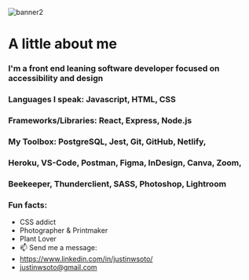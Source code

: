 
![banner2](https://user-images.githubusercontent.com/83792867/139308526-1a42331c-f753-43b4-bad3-d92ed05ea066.jpg)


# A little about me 
### I'm a front end leaning software developer focused on accessibility and design
### Languages I speak: Javascript, HTML, CSS
### Frameworks/Libraries: React, Express, Node.js
### My Toolbox: PostgreSQL, Jest, Git, GitHub, Netlify,
### Heroku, VS-Code, Postman, Figma, InDesign, Canva, Zoom,
### Beekeeper, Thunderclient, SASS, Photoshop, Lightroom
### Fun facts:
- CSS addict 
- Photographer & Printmaker
- Plant Lover   
- 📫 Send me a message:
-  https://www.linkedin.com/in/justinwsoto/ 
-  justinwsoto@gmail.com

